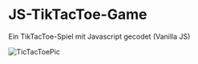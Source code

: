 # JS-TikTacToe-Game
Ein TikTacToe-Spiel mit Javascript gecodet (Vanilla JS)

![TicTacToePic](https://user-images.githubusercontent.com/60541600/163632177-414be351-502a-4526-86aa-108a659a7896.PNG)
